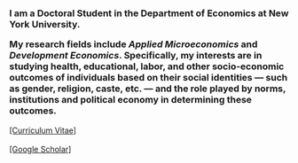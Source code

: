 
<h3> I am a Doctoral Student in the Department of Economics at New York University. 

My research fields include *Applied Microeconomics* and *Development Economics*. Specifically, my interests are in studying health, educational, labor, and other socio-economic outcomes of individuals based on their social identities &mdash; such as gender, religion, caste, etc. &mdash; and the role played by norms, institutions and political economy in determining these outcomes.</h4>


<a href="Files/CV_PhilipMinu.pdf">[Curriculum Vitae]</a>
<br>
<br><a href="https://scholar.google.com/citations?user=yqwUdjkAAAAJ&hl=en">[Google Scholar]</a>






